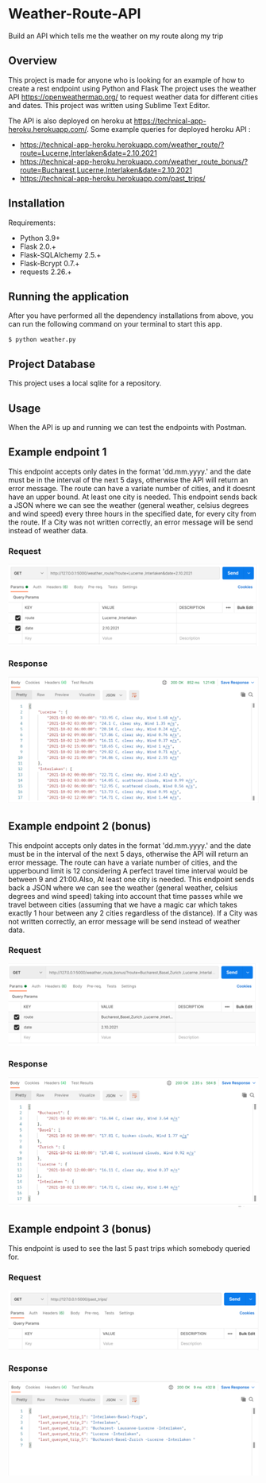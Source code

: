 # Weather-Route-API

Build an API which tells me the weather on my route along my trip


## Overview

This project is made for anyone who is looking for an example of how to create a rest endpoint using Python and Flask
The project uses the  weather API https://openweathermap.org/ to request weather data for different cities and dates.
This project was written using Sublime Text Editor.

The API is also deployed on heroku at https://technical-app-heroku.herokuapp.com/. 
Some example queries for deployed heroku API :
* https://technical-app-heroku.herokuapp.com/weather_route/?route=Lucerne,Interlaken&date=2.10.2021
* https://technical-app-heroku.herokuapp.com/weather_route_bonus/?route=Bucharest,Lucerne,Interlaken&date=2.10.2021
* https://technical-app-heroku.herokuapp.com/past_trips/

## Installation

Requirements:

* Python 3.9+
* Flask 2.0.+
* Flask-SQLAlchemy 2.5.+
* Flask-Bcrypt 0.7.+
* requests 2.26.+

## Running the application

After you have performed all the dependency installations from above, you can run the following command on your terminal to start this app.


```shell
$ python weather.py
```


## Project Database

This project uses a local sqlite for a repository.





## Usage
When the API is up and running we can test the endpoints with Postman. 




## Example endpoint 1
This endpoint accepts only dates in the format 'dd.mm.yyyy.' and the date must be in the interval of the next 5 days, otherwise the API will return an error message.
The route can have a variate number of cities, and it doesnt have an upper bound. At least one city is needed. 
This endpoint sends back a JSON where we can see the weather  (general weather, celsius degrees and wind speed) every three hours in the specified date, for every city from the route. 
If a City was not written correctly, an error message will be send instead of weather data. 

### Request
![Screenshot](docs/SEND_1.PNG)


### Response
![Screenshot](docs/RESPONSE_1.PNG)


## Example endpoint 2 (bonus)
This endpoint accepts only dates in the format 'dd.mm.yyyy.' and the date must be in the interval of the next 5 days, otherwise the API will return an error message.
The route can have a variate number of cities, and the upperbound limit is 12 considering A perfect travel time interval would be between 9 and 21:00.Also,  At least one city is needed. 
This endpoint sends back a JSON where we can see the weather  (general weather, celsius degrees and wind speed) taking into account that time passes while we travel between cities (assuming that we have a magic car which takes exactly 1 hour between any 2 cities regardless of the distance).
If a City was not written correctly, an error message will be send instead of weather data. 

### Request
![Screenshot](docs/SEND_2.PNG)


### Response
![Screenshot](docs/RESPONSE_2.PNG)


## Example endpoint 3 (bonus)
This endpoint is used to see the last 5 past trips which somebody queried for.

### Request
![Screenshot](docs/SEND_3.PNG)


### Response
![Screenshot](docs/RESPONSE_3.PNG)